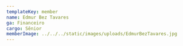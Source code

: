 ```yaml
---
templateKey: member
name: Edmur Bez Tavares
ga: Financeiro
cargo: Sênior
memberImage: ../../../static/images/uploads/EdmurBezTavares.jpg
---
```

